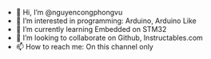 - 👋 Hi, I’m @nguyencongphongvu
- 👀 I’m interested in programming: Arduino, Arduino Like
- 🌱 I’m currently learning Embedded on STM32
- 💞️ I’m looking to collaborate on Github, Instructables.com
- 📫 How to reach me: On this channel only

<!---
nguyencongphongvu/nguyencongphongvu is a ✨ special ✨ repository because its `README.md` (this file) appears on your GitHub profile.
You can click the Preview link to take a look at your changes.
--->
